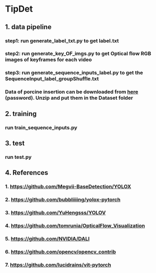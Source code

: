 # TipDet
## 1. data pipeline
### step1: run **generate_label_txt.py** to get label.txt
### step2: run **generate_key_OF_imgs.py** to get Optical flow RGB images of keyframes for each video
### step3: run **generate_sequence_inputs_label.py** to get the SequenceInput_label_groupShuffle.txt 
### Data of porcine insertion can be downloaded from [here](http://baidu.com) (password). Unzip and put them in the Dataset folder
## 2. training
### run train_sequence_inputs.py
## 3. test
### run test.py
## 4. References
### 1. https://github.com/Megvii-BaseDetection/YOLOX
### 2. https://github.com/bubbliiiing/yolox-pytorch
### 3. https://github.com/YuHengsss/YOLOV
### 4. https://github.com/tomrunia/OpticalFlow_Visualization
### 5. https://github.com/NVIDIA/DALI
### 6. https://github.com/opencv/opencv_contrib
### 7. https://github.com/lucidrains/vit-pytorch

